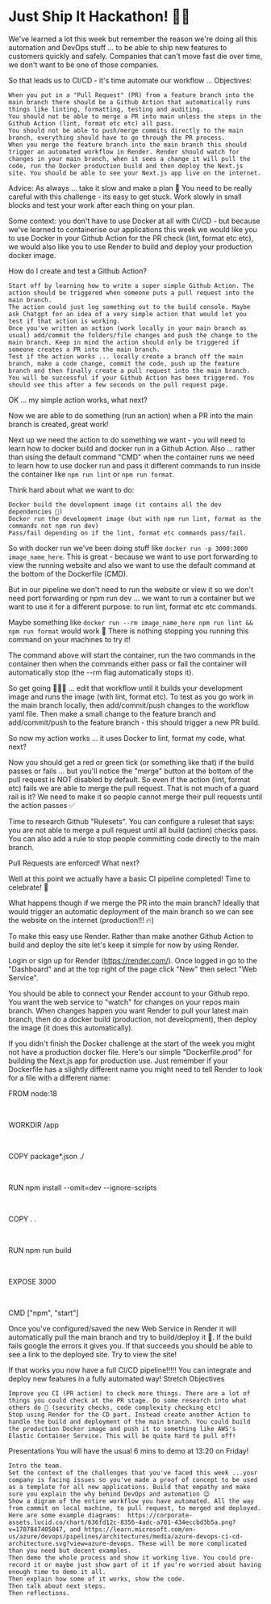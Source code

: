 # Just Ship It Hackathon! 🏴‍☠️

We've learned a lot this week but remember the reason we're doing all this automation and DevOps stuff ... to be able to ship new features to customers quickly and safely. Companies that can't move fast die over time, we don't want to be one of those companies.

So that leads us to CI/CD - it's time automate our workflow ...
Objectives:

    When you put in a "Pull Request" (PR) from a feature branch into the main branch there should be a Github Action that automatically runs things like linting, formatting, testing and auditing.
    You should not be able to merge a PR into main unless the steps in the Github Action (lint, format etc etc) all pass.
    You should not be able to push/merge commits directly to the main branch, everything should have to go through the PR process.
    When you merge the feature branch into the main branch this should trigger an automated workflow in Render. Render should watch for changes in your main branch, when it sees a change it will pull the code, run the Docker production build and then deploy the Next.js site. You should be able to see your Next.js app live on the internet.

Advice:
As always ... take it slow and make a plan 🙂 You need to be really careful with this challenge - its easy to get stuck. Work slowly in small blocks and test your work after each thing on your plan.

Some context: you don't have to use Docker at all with CI/CD - but because we've learned to containerise our applications this week we would like you to use Docker in your Github Action for the PR check (lint, format etc etc), we would also like you to use Render to build and deploy your production docker image.

How do I create and test a Github Action?

    Start off by learning how to write a super simple Github Action. The action should be triggered when someone puts a pull request into the main branch.
    The action could just log something out to the build console. Maybe ask Chatgpt for an idea of a very simple action that would let you test if that action is working.
    Once you've written an action (work locally in your main branch as usual) add/commit the folders/file changes and push the change to the main branch. Keep in mind the action should only be triggered if someone creates a PR into the main branch.
    Test if the action works ... locally create a branch off the main branch, make a code change, commit the code, push up the feature branch and then finally create a pull request into the main branch.
    You will be successful if your Github Action has been triggered. You should see this after a few seconds on the pull request page.

OK ... my simple action works, what next?

Now we are able to do something (run an action) when a PR into the main branch is created, great work!

Next up we need the action to do something we want - you will need to learn how to docker build and docker run in a Github Action. Also ... rather than using the default command "CMD" when the container runs we need to learn how to use docker run and pass it different commands to run inside the container like `npm run lint` or `npm run format`.

Think hard about what we want to do:

    Docker build the development image (it contains all the dev dependencies 🙂)
    Docker run the development image (but with npm run lint, format as the commands not npm run dev)
    Pass/fail depending on if the lint, format etc commands pass/fail.

So with docker run we've been doing stuff like `docker run -p 3000:3000 image_name_here`. This is great - because we want to use port forwarding to view the running website and also we want to use the default command at the bottom of the Dockerfile (CMD).

But in our pipeline we don't need to run the website or view it so we don't need port forwarding or npm run dev ... we want to run a container but we want to use it for a different purpose: to run lint, format etc etc commands.

Maybe something like `docker run --rm image_name_here npm run lint && npm run format` would work 👀 There is nothing stopping you running this command on your machines to try it!

The command above will start the container, run the two commands in the container then when the commands either pass or fail the container will automatically stop (the --rm flag automatically stops it).

So get going 🏃🏼‍♂️ ... edit that workflow until it builds your development image and runs the image (with lint, format etc). To test as you go work in the main branch locally, then add/commit/push changes to the workflow yaml file. Then make a small change to the feature branch and add/commit/push to the feature branch - this should trigger a new PR build.

So now my action works ... it uses Docker to lint, format my code, what next?

Now you should get a red or green tick (or something like that) if the build passes or fails ... but you'll notice the "merge" button at the bottom of the pull request is NOT disabled by default. So even if the action (lint, format etc) fails we are able to merge the pull request. That is not much of a guard rail is it? We need to make it so people cannot merge their pull requests until the action passes ✅

Time to research Github "Rulesets". You can configure a ruleset that says: you are not able to merge a pull request until all build (action) checks pass. You can also add a rule to stop people committing code directly to the main branch.

Pull Requests are enforced! What next?

Well at this point we actually have a basic CI pipeline completed! Time to celebrate! 🎉

What happens though if we merge the PR into the main branch? Ideally that would trigger an automatic deployment of the main branch so we can see the website on the internet (production!!! 🔥)

To make this easy use Render. Rather than make another Github Action to build and deploy the site let's keep it simple for now by using Render.

Login or sign up for Render (https://render.com/). Once logged in go to the "Dashboard" and at the top right of the page click "New" then select "Web Service".

You should be able to connect your Render account to your Github repo. You want the web service to "watch" for changes on your repos main branch. When changes happen you want Render to pull your latest main branch, then do a docker build (production, not development), then deploy the image (it does this automatically).

If you didn't finish the Docker challenge at the start of the week you might not have a production docker file. Here's our simple "Dockerfile.prod" for building the Next.js app for production use. Just remember if your Dockerfile has a slightly different name you might need to tell Render to look for a file with a different name:

FROM node:18

​

WORKDIR /app

​

COPY package\*.json ./

​

RUN npm install --omit=dev --ignore-scripts

​

COPY . .

​

RUN npm run build

​

EXPOSE 3000

​

CMD ["npm", "start"]

Once you've configured/saved the new Web Service in Render it will automatically pull the main branch and try to build/deploy it 🎉. If the build fails google the errors it gives you. If that succeeds you should be able to see a link to the deployed site. Try to view the site!

If that works you now have a full CI/CD pipeline!!!!! You can integrate and deploy new features in a fully automated way!
Stretch Objectives

    Improve you CI (PR action) to check more things. There are a lot of things you could check at the PR stage. Do some research into what others do 🙂 (security checks, code complexity checking etc)
    Stop using Render for the CD part. Instead create another Action to handle the build and deployment of the main branch. You could build the production Docker image and push it to something like AWS's Elastic Container Service. This will be quite hard to pull off!

Presentations
You will have the usual 6 mins to demo at 13:20 on Friday!

    Intro the team.
    Set the context of the challenges that you've faced this week ...your company is facing issues so you've made a proof of concept to be used as a template for all new applications. Build that empathy and make sure you explain the why behind DevOps and automation 😉
    Show a digram of the entire workflow you have automated. All the way from commit on local machine, to pull request, to merged and deployed. Here are some example diagrams:  https://corporate-assets.lucid.co/chart/636fd12c-8356-4adc-a781-434eccbd3b5a.png?v=1707847405047, and https://learn.microsoft.com/en-us/azure/devops/pipelines/architectures/media/azure-devops-ci-cd-architecture.svg?view=azure-devops. These will be more complicated than you need but decent examples.
    Then demo the whole process and show it working live. You could pre-record it or maybe just show part of it if you're worried about having enough time to demo it all.
    Then explain how some of it works, show the code.
    Then talk about next steps.
    Then reflections.
